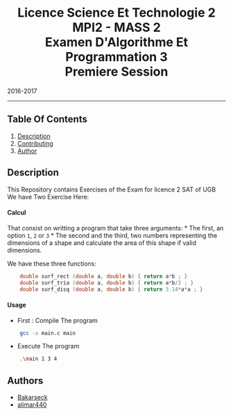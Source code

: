 
<h1 align="center">Licence Science Et Technologie 2 <br> MPI2 - MASS 2 <br> Examen D'Algorithme Et Programmation 3 <br> Premiere Session</h1> 2016-2017 </h1>
<hr>

## Table Of Contents

1. [Description](#description)
2. [Contributing](#contributing)
3. [Author](#author)

## Description <a name="description"></a>

This Repository contains Exercises of the Exam for licence 2 SAT of UGB
We have Two Exercise Here:

#### Calcul

That consist on writting a program that take three arguments:
    * The first, an option `1`, `2` or `3`
    * The second and the third, two numbers representing the dimensions of a shape and calculate the area of this shape if valid dimensions.

We have these three functions:    

```c
    double surf_rect (double a, double b) { return a*b ; }
    double surf_tria (double a, double b) { return a*b/2 ; }
    double surf_disq (double a, double b) { return 3.14*a*a ; }
```    

#### Usage

* First : Compile The program
```bash
    gcc -o main.c main
```

* Execute The program
```bash
    .\main 1 3 4
```
    
## Authors <a name="authors"></a>

* [Bakarseck](https://github.com/Bakarseck)
* [alimar440](https://github.com/alimar440)

